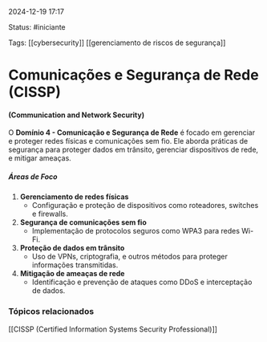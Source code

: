 
2024-12-19 17:17

Status: #iniciante

Tags: [[cybersecurity]] [[gerenciamento de riscos de segurança]]


# Comunicações e Segurança de Rede (CISSP)
#### (Communication and Network Security)

O **Domínio 4 - Comunicação e Segurança de Rede** é focado em gerenciar e proteger redes físicas e comunicações sem fio. Ele aborda práticas de segurança para proteger dados em trânsito, gerenciar dispositivos de rede, e mitigar ameaças.

##### **Áreas de Foco**

1. **Gerenciamento de redes físicas**
    - Configuração e proteção de dispositivos como roteadores, switches e firewalls.
2. **Segurança de comunicações sem fio**
    - Implementação de protocolos seguros como WPA3 para redes Wi-Fi.
3. **Proteção de dados em trânsito**
    - Uso de VPNs, criptografia, e outros métodos para proteger informações transmitidas.
4. **Mitigação de ameaças de rede**
    - Identificação e prevenção de ataques como DDoS e interceptação de dados.
### Tópicos relacionados

[[CISSP (Certified Information Systems Security Professional)]]
